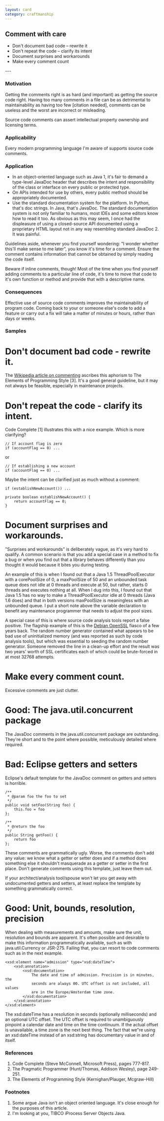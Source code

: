 ```yaml
---
layout: card
category: craftmanship
---
```

Comment with care
---
<ul>
<li>Don't document bad code &ndash; rewrite it</li>
<li>Don't repeat the code &ndash; clarify its intent</li>
<li>Document surprises and workarounds</li>
<li>Make every comment count</li>
</ul>
---

### Motivation

Getting the comments right is as hard (and important) as getting the source code right. Having too many comments in a file can be as detrimental to maintainability as having too few [citation needed], comments can be useless and the worst are incorrect or misleading.

Source code comments can assert intellectual property ownership and licensing terms.

### Applicability

Every modern programming language I'm aware of supports source code comments.

### Application

* In an object-oriented language such as Java 1, it's fair to demand a type-level JavaDoc header that describes the intent and responsibility of the class or interface on every public or protected type.
* On APIs intended for use by others, every public method should be appropriately documented.
* Use the standard documentation system for the platform. In Python, that's doc strings. In Java, that's JavaDoc. The standard documentation system is not only familiar to humans, most IDEs and some editors know how to read it too. As obvious as this may seem, I once had the displeasure of using a closed-source API documented using a proprietary HTML layout not in any way resembling standard JavaDoc 2. It was painful.

Guidelines aside, whenever you find yourself wondering: "I wonder whether this'll make sense to me later", you know it's time for a comment. Ensure the comment contains information that cannot be obtained by simply reading the code itself.

Beware if inline comments, though! Most of the time when you find yourself adding comments to a particular line of code, it's time to move that code to it's own function or method and provide that with a descriptive name.

### Consequences

Effective use of source code comments improves the maintainability of program code. Coming back to your or someone else's code to add a feature or carry out a fix will take a matter of minutes or hours, rather than days or weeks.

### Samples

# Don't document bad code - rewrite it.

The [Wikipedia article on commenting](http://en.wikipedia.org/wiki/Comment_%28computer_programming%29) ascribes this aphorism to The Elements of Programming Style [3]. It's a good general guideline, but it may not always be feasible, especially in maintenance projects.

# Don't repeat the code - clarify its intent.

Code Complete [1] illustrates this with a nice example. Which is more clarifying?

    // If account flag is zero
    if (accountFlag == 0) ...

or

    // If establishing a new account
    if (accountFlag == 0) ...

Maybe the intent can be clarified just as much without a comment:

    if (establishNewAccount()) ...

    private boolean establishNewAccount() {
        return accountFlag == 0;
    }

# Document surprises and workarounds.

"Surprises and workarounds" is deliberately vague, as it's very hard to qualify. A common scenario is that you add a special case in a method to fix a bug or when you find out that a library behaves differently than you thought it would because it bites you during testing.

An example of this is when I found out that a Java 1.5 ThreadPoolExecutor with a corePoolSize of 0, a maxPoolSize of 50 and an unbounded task queue does not idle at 0 threads and execute at 50, but rather, starts 0 threads and executes nothing at all. When I dug into this, I found out that Java 1.5 has no way to make a ThreadPoolExecutor idle at 0 threads (Java 1.6 does) and that in both versions maxPoolSize is meaningless with an unbounded queue. I put a short note above the variable declaration to benefit any maintenance programmer that needs to adjust the pool sizes.

A special case of this is where source code analysis tools report a false positive. The flagship example of this is the [Debian OpenSSL](http://digitaloffense.net/tools/debian-openssl/) fiasco of a few years back. The random number generator contained what appears to be bad use of uninitialized memory (and was reported as such by code analysis tools), but which was essential to seeding the random number generator. Someone removed the line in a clean-up effort and the result was two years' worth of SSL certificates each of which could be brute-forced in at most 32768 attempts.

# Make every comment count.

Excessive comments are just clutter.

# Good: The java.util.concurrent package

The JavaDoc comments in the java.util.concurrent package are outstanding. They're short and to the point where possible, meticulously detailed where required.

# Bad: Eclipse getters and setters

Eclipse's default template for the JavaDoc comment on getters and setters is horrible.

    /**
     * @param foo the foo to set
     */
    public void setFoo(String foo) {
        this.foo = foo
    };

    /**
     * @return the foo
     */
    public String getFoo() {
        return foo
    };

These comments are grammatically ugly. Worse, the comments don't add any value: we know what a getter or setter does and if a method does something else it shouldn't masquerade as a getter or setter in the first place. Don't generate comments using this template, just leave them out.

If your architect/analysis tool/spouse won't let you get away with undocumented getters and setters, at least replace the template by something grammatically correct.

# Good: Unit, bounds, resolution, precision

When dealing with measurements and amounts, make sure the unit, resolution and bounds are apparent. It's often possible and desirable to make this information programmatically available, such as with java.util.Currency or JSR-275. Failing that, you can resort to code comments such as in the next example.

    <xsd:element name="admission" type="xsd:dateTime">
        <xsd:annotation>
            <xsd:documentation>
                The date and time of admission. Precision is in minutes, the
                seconds are always 00. UTC offset is not included, all values
                are in the Europe/Amsterdam time zone.
            </xsd:documentation>
        </xsd:annotation>
    </xsd:element>

The xsd:dateTime has a resolution in seconds (optionally milliseconds) and an optional UTC offset. The UTC offset is required to unambiguously pinpoint a calendar date and time on the time continuum. If the actual offset is unavailable, a time zone is the next best thing. The fact that we"re using an xsd:dateTime instead of an xsd:string has documentary value in and of itself.

### References

1. Code Complete (Steve McConnell, Microsoft Press), pages 777-817.
2. The Pragmatic Programmer (Hunt/Thomas, Addison Wesley), page 249-251.
3. The Elements of Programming Style (Kernighan/Plauger, Mcgraw-Hill)

### Footnotes

1. Some argue Java isn't an object oriented language. It's close enough for the purposes of this article.
2. I'm looking at you, TIBCO iProcess Server Objects Java.


